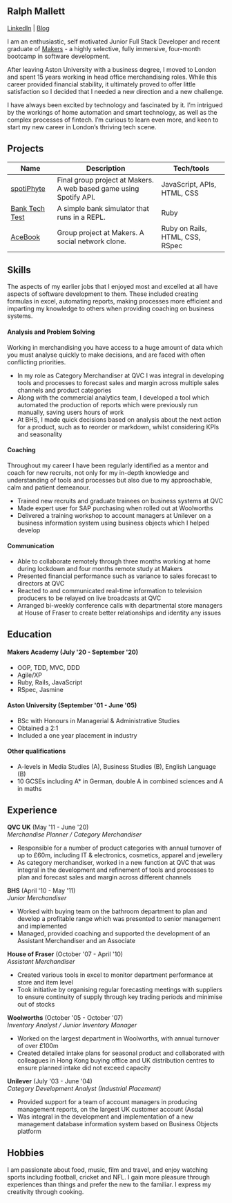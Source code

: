 ## Ralph Mallett

[LinkedIn](http://www.linkedin.com/in/ralph-mallett/) | [Blog](http://medium.com/@rmallett12)

I am an enthusiastic, self motivated Junior Full Stack Developer and recent graduate of [Makers](http://makers.tech/) - a highly selective, fully immersive, four-month bootcamp in software development. 

After leaving Aston University with a business degree, I moved to London and spent 15 years working in head office merchandising roles. While this career provided financial stability, it ultimately proved to offer little satisfaction so I decided that I needed a new direction and a new challenge.   

I have always been excited by technology and fascinated by it. I’m intrigued by the workings of home automation and smart technology, as well as the complex processes of fintech. I’m curious to learn even more, and keen to start my new career in London’s thriving tech scene.

## Projects

| Name                         | Description       | Tech/tools        |
| ---------------------------- | ----------------- | ----------------- |
| [spotiPhyte](https://github.com/SilverLongjohns/spotiPhyte/)           | Final group project at Makers. A web based game using Spotify API. | JavaScript, APIs, HTML, CSS |
| [Bank Tech Test](https://github.com/ralphm10/bank_tech_test/) | A simple bank simulator that runs in a REPL. | Ruby              |
| [AceBook](https://github.com/ralphm10/acebook) | Group project at Makers. A social network clone. | Ruby on Rails, HTML, CSS, RSpec              |

## Skills

The aspects of my earlier jobs that I enjoyed most and excelled at all have aspects of software development to them. These included creating formulas in excel, automating reports, making processes more efficient and imparting my knowledge to others when providing coaching on business systems.

#### Analysis and Problem Solving

Working in merchandising you have access to a huge amount of data which you must analyse quickly to make decisions, and are faced with often conflicting priorities.

- In my role as Category Merchandiser at QVC I was integral in developing tools and processes to forecast sales and margin across multiple sales channels and product categories
- Along with the commercial analytics team, I developed a tool which automated the production of reports which were previously run manually, saving users hours of work
- At BHS, I made quick decisions based on analysis about the next action for a product, such as to reorder or markdown, whilst considering KPIs and seasonality 

#### Coaching 

Throughout my career I have been regularly identified as a mentor and coach for new recruits, not only for my in-depth knowledge and understanding of tools and processes but also due to my approachable, calm and patient demeanour.

- Trained new recruits and graduate trainees on business systems at QVC
- Made expert user for SAP purchasing when rolled out at Woolworths
- Delivered a training workshop to account managers at Unilever on a business information system using business objects which I helped develop

#### Communication

- Able to collaborate remotely through three months working at home during lockdown and four months remote study at Makers
- Presented financial performance such as variance to sales forecast to directors at QVC
- Reacted to and communicated real-time information to television producers to be relayed on live broadcasts at QVC
- Arranged bi-weekly conference calls with departmental store managers at House of Fraser to create better relationships and identity any issues 

## Education

#### Makers Academy (July '20 - September '20)

- OOP, TDD, MVC, DDD
- Agile/XP
- Ruby, Rails, JavaScript
- RSpec, Jasmine

#### Aston University (September '01 - June '05)

- BSc with Honours in Managerial & Administrative Studies
- Obtained a 2:1
- Included a one year placement in industry

#### Other qualifications

- A-levels in Media Studies (A), Business Studies (B), English Language (B)
- 10 GCSEs including A* in German, double A in combined sciences and A in maths

## Experience

**QVC UK** (May '11 - June '20)    
*Merchandise Planner / Category Merchandiser*  
- Responsible for a number of product categories with annual turnover of up to £60m, including IT & electronics, cosmetics, apparel and jewellery 
- As category merchandiser, worked in a new function at QVC that was integral in the development and refinement of tools and processes to plan and forecast sales and margin across different channels

**BHS** (April '10 - May '11)   
*Junior Merchandiser*  
- Worked with buying team on the bathroom department to plan and develop a profitable range which was presented to senior management and implemented 
- Managed, provided coaching and supported the development of an Assistant Merchandiser and an Associate 

**House of Fraser** (October '07 - April '10)   
*Assistant Merchandiser*  
- Created various tools in excel to monitor department performance at store and item level
- Took initiative by organising regular forecasting meetings with suppliers to ensure continuity of supply through key trading periods and minimise out of stocks 

**Woolworths** (October '05 - October '07)   
*Inventory Analyst / Junior Inventory Manager*  
- Worked on the largest department in Woolworths, with annual turnover of over £100m 
- Created detailed intake plans for seasonal product and collaborated with colleagues in Hong Kong buying office and UK distribution centres to ensure planned intake did not exceed capacity

**Unilever** (July '03 - June '04)   
*Category Development Analyst (Industrial Placement)* 
- Provided support for a team of account managers in producing management reports, on the largest UK customer account (Asda)  
- Was integral in the development and implementation of a new management database information system based on Business Objects platform

## Hobbies

I am passionate about food, music, film and travel, and enjoy watching sports including football, cricket and NFL. I gain more pleasure through experiences than things and prefer the new to the familiar. I express my creativity through cooking. 
